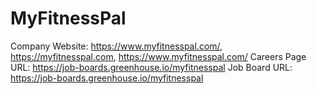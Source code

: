 # MyFitnessPal

Company Website: https://www.myfitnesspal.com/, https://myfitnesspal.com, https://www.myfitnesspal.com/
Careers Page URL: https://job-boards.greenhouse.io/myfitnesspal
Job Board URL: https://job-boards.greenhouse.io/myfitnesspal
